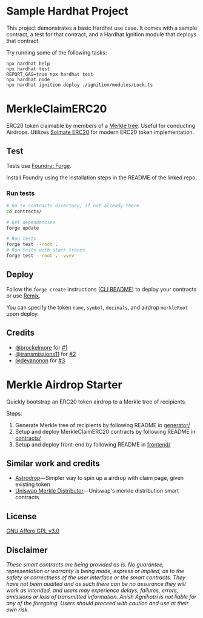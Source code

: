 # Sample Hardhat Project

This project demonstrates a basic Hardhat use case. It comes with a sample contract, a test for that contract, and a Hardhat Ignition module that deploys that contract.

Try running some of the following tasks:

```shell
npx hardhat help
npx hardhat test
REPORT_GAS=true npx hardhat test
npx hardhat node
npx hardhat ignition deploy ./ignition/modules/Lock.ts
```



# MerkleClaimERC20

ERC20 token claimable by members of a [Merkle tree](https://en.wikipedia.org/wiki/Merkle_tree). Useful for conducting Airdrops. Utilizes [Solmate ERC20](https://github.com/Rari-Capital/solmate/blob/main/src/tokens/ERC20.sol) for modern ERC20 token implementation.

## Test

Tests use [Foundry: Forge](https://github.com/gakonst/foundry).

Install Foundry using the installation steps in the README of the linked repo.

### Run tests

```bash
# Go to contracts directory, if not already there
cd contracts/

# Get dependencies
forge update

# Run tests
forge test --root .
# Run tests with stack traces
forge test --root . -vvvv
```

## Deploy

Follow the `forge create` instructions ([CLI README](https://github.com/gakonst/foundry/blob/master/cli/README.md#build)) to deploy your contracts or use [Remix](https://remix.ethereum.org/).

You can specify the token `name`, `symbol`, `decimals`, and airdrop `merkleRoot` upon deploy.

## Credits

- [@brockelmore](https://github.com/Anish-Agnihotri/merkle-airdrop-starter/issues?q=is%3Apr+author%3Abrockelmore) for [#1](https://github.com/Anish-Agnihotri/merkle-airdrop-starter/pull/1)
- [@transmissions11](https://github.com/Anish-Agnihotri/merkle-airdrop-starter/issues?q=is%3Apr+author%3Atransmissions11) for [#2](https://github.com/Anish-Agnihotri/merkle-airdrop-starter/pull/2)
- [@devanonon](https://github.com/Anish-Agnihotri/merkle-airdrop-starter/issues?q=is%3Apr+author%3Adevanonon) for [#3](https://github.com/Anish-Agnihotri/merkle-airdrop-starter/pull/8)


# Merkle Airdrop Starter

Quickly bootstrap an ERC20 token airdrop to a Merkle tree of recipients.

Steps:

1. Generate Merkle tree of recipients by following README in [generator/](https://github.com/Anish-Agnihotri/merkle-airdrop-starter/tree/master/generator)
2. Setup and deploy MerkleClaimERC20 contracts by following README in [contracts/](https://github.com/Anish-Agnihotri/merkle-airdrop-starter/tree/master/contracts)
3. Setup and deploy front-end by following README in [frontend/](https://github.com/Anish-Agnihotri/merkle-airdrop-starter/tree/master/frontend)

## Similar work and credits

- [Astrodrop](https://astrodrop.xyz/)—Simpler way to spin up a airdrop with claim page, given existing token
- [Uniswap Merkle Distributor](https://github.com/Uniswap/merkle-distributor)—Uniswap's merkle distribution smart contracts

## License

[GNU Affero GPL v3.0](https://github.com/Anish-Agnihotri/merkle-airdrop-starter/blob/master/LICENSE)

## Disclaimer

_These smart contracts are being provided as is. No guarantee, representation or warranty is being made, express or implied, as to the safety or correctness of the user interface or the smart contracts. They have not been audited and as such there can be no assurance they will work as intended, and users may experience delays, failures, errors, omissions or loss of transmitted information. Anish Agnihotri is not liable for any of the foregoing. Users should proceed with caution and use at their own risk._
